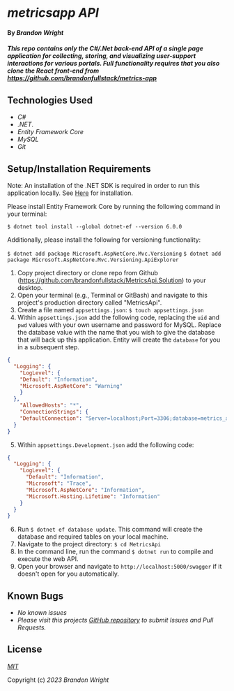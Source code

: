 # _metricsapp API_

#### By _**Brandon Wright**_

#### _This repo contains only the C#/.Net back-end API of a single page application for collecting, storing, and visualizing user-support interactions for various portals. Full functionality requires that you also clone the React front-end from https://github.com/brandonfullstack/metrics-app_

## Technologies Used

* _C#_
* _.NET_.   
* _Entity Framework Core_
* _MySQL_
* _Git_

## Setup/Installation Requirements

Note: An installation of the .NET SDK is required in order to run this application locally. See [Here](https://dotnet.microsoft.com/en-us/) for installation.

Please install Entity Framework Core by running the following command in your terminal:

`$ dotnet tool install --global dotnet-ef --version 6.0.0`

Additionally, please install the following for versioning functionality:

`$ dotnet add package Microsoft.AspNetCore.Mvc.Versioning`
`$ dotnet add package Microsoft.AspNetCore.Mvc.Versioning.ApiExplorer`


1. Copy project directory or clone repo from Github (https://github.com/brandonfullstack/MetricsApi.Solution) to your desktop.
2. Open your terminal (e.g., Terminal or GitBash) and navigate to this project's production directory called "MetricsApi".
3. Create a file named `appsettings.json`: `$ touch appsettings.json`
4. Within `appsettings.json` add the following code, replacing the `uid` and `pwd` values with your own username and password for MySQL. Replace the database value with the name that you wish to give the database that will back up this application. Entity will create the `database` for you in a subsequent step.

```json
{
  "Logging": {
    "LogLevel": {
    "Default": "Information",
    "Microsoft.AspNetCore": "Warning"
    }
  },
    "AllowedHosts": "*",
    "ConnectionStrings": {
    "DefaultConnection": "Server=localhost;Port=3306;database=metrics_api;uid=root;pwd=epicodus;"
  }
}
```

5. Within `appsettings.Development.json` add the following code:

```json
{
  "Logging": {
    "LogLevel": {
      "Default": "Information",
      "Microsoft": "Trace",
      "Microsoft.AspNetCore": "Information",
      "Microsoft.Hosting.Lifetime": "Information"
    }
  }
}
```

6. Run `$ dotnet ef database update`. This command will create the database and required tables on your local machine.
7. Navigate to the project directory: `$ cd MetricsApi`
8. In the command line, run the command `$ dotnet run` to compile and execute the web API.
9. Open your browser and navigate to `http://localhost:5000/swagger` if it doesn't open for you automatically.

## Known Bugs

* _No known issues_
* _Please visit this projects [GitHub repository](https://github.com/brandonfullstack/MetricsApi.Solution) to submit Issues and Pull Requests._

## License

_[MIT](https://choosealicense.com/licenses/mit/)_

Copyright (c) _2023_ _Brandon Wright_